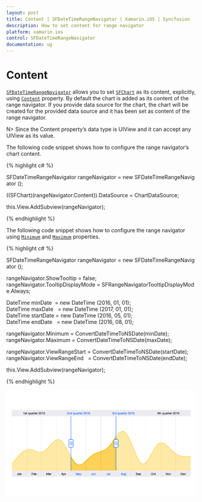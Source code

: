 ```yaml
---
layout: post
title: Content | SFDateTimeRangeNavigator | Xamarin.iOS | Syncfusion
description: How to set content for range navigator
platform: xamarin.ios
control: SFDateTimeRangeNavigator
documentation: ug
---
```


# Content

[`SFDateTimeRangeNavigator`](https://help.syncfusion.com/cr/xamarin-ios/Syncfusion.SfChart.iOS.SFDateTimeRangeNavigator.html) allows you to set [`SFChart`](https://help.syncfusion.com/cr/xamarin-ios/Syncfusion.SfChart.iOS.SFChart.html) as its content, explicitly, using [`Content`](https://help.syncfusion.com/cr/xamarin-ios/Syncfusion.SfChart.iOS.SFDateTimeRangeNavigator.html#Syncfusion_SfChart_iOS_SFDateTimeRangeNavigator_Content) property. By default the chart is added as its content of the range navigator. If you provide data source for the chart, the chart will be created for the provided data source and it has been set as content of the range navigator.

N> Since the Content property’s data type is UIView and it can accept any UIView as its value.

The following code snippet shows how to configure the range navigator’s chart content.


{% highlight c# %}

SFDateTimeRangeNavigator rangeNavigator = new SFDateTimeRangeNavigator ();

((SFChart)(rangeNavigator.Content)).DataSource = ChartDataSource;

this.View.AddSubview(rangeNavigator);

{% endhighlight %}

The following code snippet shows how to configure the range navigator using [`Minimum`](https://help.syncfusion.com/cr/xamarin-ios/Syncfusion.SfChart.iOS.SFDateTimeRangeNavigator.html#Syncfusion_SfChart_iOS_SFDateTimeRangeNavigator_Minimum) and [`Maximum`](https://help.syncfusion.com/cr/xamarin-ios/Syncfusion.SfChart.iOS.SFDateTimeRangeNavigator.html#Syncfusion_SfChart_iOS_SFDateTimeRangeNavigator_Maximum) properties.

{% highlight c# %}

SFDateTimeRangeNavigator rangeNavigator = new SFDateTimeRangeNavigator ();

rangeNavigator.ShowTooltip = false;
rangeNavigator.TooltipDisplayMode = SFRangeNavigatorTooltipDisplayMode.Always;

DateTime minDate   = new DateTime (2016, 01, 01);
DateTime maxDate   = new DateTime (2017, 01, 01);
DateTime startDate = new DateTime (2016, 05, 01);
DateTime endDate   = new DateTime (2016, 08, 01);

rangeNavigator.Minimum = ConvertDateTimeToNSDate(minDate);
rangeNavigator.Maximum = ConvertDateTimeToNSDate(maxDate);

rangeNavigator.ViewRangeStart = ConvertDateTimeToNSDate(startDate);
rangeNavigator.ViewRangeEnd   = ConvertDateTimeToNSDate(endDate);

this.View.AddSubview(rangeNavigator);

{% endhighlight %}

![](Content_images/Content.png)
